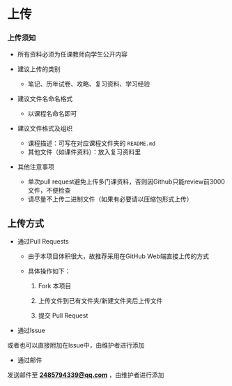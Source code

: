 # 上传

### 上传须知

- 所有资料必须为任课教师向学生公开内容

- 建议上传的类别
  - 笔记、历年试卷、攻略、复习资料、学习经验

- 建议文件名命名格式
  - 以课程名命名即可

- 建议文件格式及组织
  - 课程描述：可写在对应课程文件夹的 `README.md`
  - 其他文件（如课件资料）：放入复习资料里

- 其他注意事项
  - 单次pull request避免上传多门课资料，否则因Github只能review前3000文件，不便检查
  - 请尽量不上传二进制文件（如果有必要请以压缩包形式上传）

## 上传方式

- 通过Pull Requests
  - 由于本项目体积很大，故推荐采用在GitHub Web端直接上传的方式

  - 具体操作如下：

    1. Fork 本项目

    2. 上传文件到已有文件夹/新建文件夹后上传文件

    3. 提交 Pull Request

- 通过Issue

或者也可以直接附加在Issue中，由维护者进行添加

- 通过邮件

发送邮件至 **[2485794339@qq.com](mailto:2485794339@qq.com)** ，由维护者进行添加
